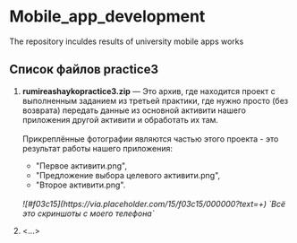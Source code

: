 # Mobile_app_development
The repository inculdes results of university mobile apps works
## Список файлов practice3

<ol>
<li><p><b>rumireashaykopractice3.zip</b> — Это архив, где находится проект с выполненным заданием из третьей практики, где нужно просто (без возврата) передать данные из основной активити нашего приложения другой активити и обработать их там.<br><br>Прикреплённые фотографии являются частью этого проекта - это результат работы нашего приложения:  
<ul><li>"Первое активити.png",</li>
    <li>"Предложение выбора целевого активити.png",</li> 
    <li>"Второе активити.png".</li></ul><br><span><i>![#f03c15](https://via.placeholder.com/15/f03c15/000000?text=+) `Всё это скриншоты с моего телефона`</i></span></p></li>
<li><...></li>
</ol>
